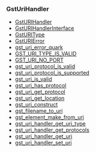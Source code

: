 ### GstUriHandler

* [GstURIHandler]()
* [GstURIHandlerInterface]()
* [GstURIType]()
* [GstURIError]()
* [gst_uri_error_quark]()
* [GST_URI_TYPE_IS_VALID]()
* [GST_URI_NO_PORT]()
* [gst_uri_protocol_is_valid]()
* [gst_uri_protocol_is_supported]()
* [gst_uri_is_valid]()
* [gst_uri_has_protocol]()
* [gst_uri_get_protocol]()
* [gst_uri_get_location]()
* [gst_uri_construct]()
* [gst_filename_to_uri]()
* [gst_element_make_from_uri]()
* [gst_uri_handler_get_uri_type]()
* [gst_uri_handler_get_protocols]()
* [gst_uri_handler_get_uri]()
* [gst_uri_handler_set_uri]()
